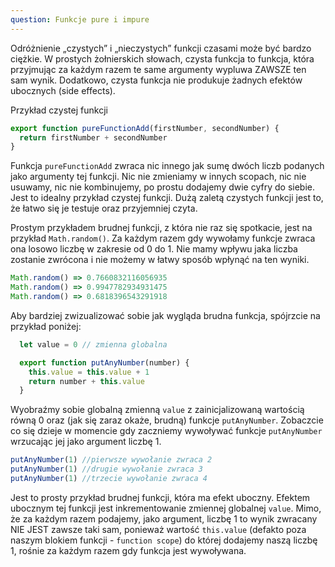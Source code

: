 ```yaml
---
question: Funkcje pure i impure
---
```


Odróżnienie „czystych” i „nieczystych” funkcji czasami może być bardzo ciężkie. W prostych żołnierskich słowach, czysta funkcja to funkcja, która
przyjmując za każdym razem te same argumenty wypluwa ZAWSZE ten sam wynik. Dodatkowo, czysta funkcja nie produkuje żadnych efektów ubocznych (side effects).

Przykład czystej funkcji
```javascript
export function pureFunctionAdd(firstNumber, secondNumber) {
  return firstNumber + secondNumber
}
```

Funkcja `pureFunctionAdd` zwraca nic innego jak sumę dwóch liczb podanych jako argumenty tej funkcji. Nic nie zmieniamy w innych scopach, nic nie usuwamy, nic nie kombinujemy, po
prostu dodajemy dwie cyfry do siebie. Jest to idealny przykład czystej funkcji. Dużą zaletą czystych funkcji jest to, że łatwo się je testuje oraz przyjemniej
czyta.

Prostym przykładem brudnej funkcji, z która nie raz się spotkacie, jest na przykład `Math.random()`. Za każdym razem gdy wywołamy funkcje zwraca ona losowo liczbę
w zakresie od 0 do 1. Nie mamy wpływu jaka liczba zostanie zwrócona i nie możemy w łatwy sposób wpłynąć na ten wyniki.

```javascript
Math.random() => 0.7660832116056935
Math.random() => 0.9947782934931475
Math.random() => 0.6818396543291918
```

Aby bardziej zwizualizować sobie jak wygląda brudna funkcja, spójrzcie na przykład poniżej:

```javascript
  let value = 0 // zmienna globalna

  export function putAnyNumber(number) {
    this.value = this.value + 1
    return number + this.value
  }
```

Wyobraźmy sobie globalną zmienną `value` z zainicjalizowaną
wartością równą 0 oraz (jak się zaraz okaże, brudną) funkcje `putAnyNumber`. Zobaczcie co się dzieje w momencie gdy zaczniemy wywoływać funkcje `putAnyNumber`
wrzucając jej jako argument liczbę 1. 

```javascript
putAnyNumber(1) //pierwsze wywołanie zwraca 2
putAnyNumber(1) //drugie wywołanie zwraca 3
putAnyNumber(1) //trzecie wywołanie zwraca 4
```

Jest to prosty przykład brudnej funkcji, która ma efekt uboczny. Efektem ubocznym tej funkcji jest inkrementowanie zmiennej globalnej `value`. Mimo, że
za każdym razem podajemy, jako argument, liczbę 1 to wynik zwracany NIE JEST zawsze taki sam, ponieważ wartość `this.value` (defakto poza naszym blokiem funkcji - `function scope`) 
do której dodajemy naszą liczbę 1, rośnie za każdym razem gdy funkcja jest wywoływana.